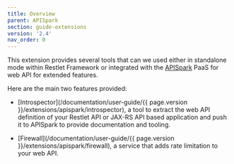 ```yaml
---
title: Overview
parent: APISpark
section: guide-extensions
version: '2.4'
nav_order: 0
---
```

This extension provides several tools that can we used either in standalone mode within Restlet Framework or integrated with the [APISpark](https://apispark.restlet.com/) PaaS for web API for extended features.

Here are the main two features provided:

* [Introspector](/documentation/user-guide/{{ page.version }}/extensions/apispark/introspector), a tool to extract the web API definition of your Restlet API or JAX-RS API based application and push it to APISpark to provide documentation and tooling.

* [Firewall](/documentation/user-guide/{{ page.version }}/extensions/apispark/firewall), a service that adds rate limitation to your web API.
